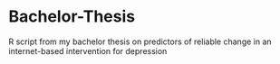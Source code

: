 # Bachelor-Thesis
R script from my bachelor thesis on predictors of reliable change in an internet-based intervention for depression
